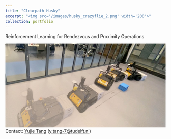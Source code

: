 ```yaml
---
title: "Clearpath Husky"
excerpt: "<img src='/images/husky_crazyflie_2.png' width='200'>"
collection: portfolio
---
```


Reinforcement Learning for Rendezvous and Proximity Operations

[![Watch the video](/images/husky_constraints.jpg)](https://www.youtube.com/watch?v=jk_JhqiJUfg&list=PLPE5-2sIdTlgrK3lLDL7wopZUY2Gwfpty&index=2)
Contact: [Yujie Tang](https://scholar.google.com/citations?user=wCc_YsUAAAAJ&hl=zh-CN) (y.tang-7@tudelft.nl)

